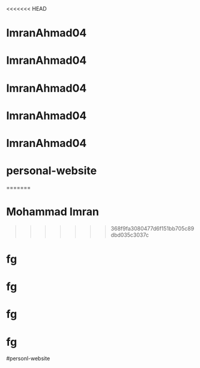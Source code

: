 <<<<<<< HEAD
# ImranAhmad04
# ImranAhmad04
# ImranAhmad04
# ImranAhmad04
# ImranAhmad04
# personal-website
=======
# Mohammad Imran

>>>>>>> 368f9fa3080477d6f151bb705c89dbd035c3037c
# fg
# fg
# fg
# fg
#personl-website 

